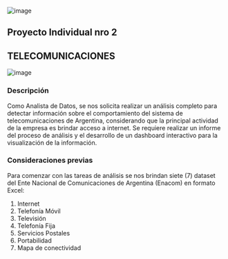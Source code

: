 ![image](https://github.com/user-attachments/assets/7d01830e-6d33-4dce-aa10-dd0168391332)


## Proyecto Individual nro 2


## TELECOMUNICACIONES

![image](https://github.com/user-attachments/assets/e6d45c51-1051-41ce-96ec-a9673e014142)


### Descripción
Como Analista de Datos, se nos solicita realizar un análisis completo para detectar información sobre el comportamiento del sistema de telecomunicaciones
de Argentina, considerando que la principal actividad de la empresa es brindar acceso a internet. Se requiere realizar un informe del proceso de análisis
y el desarrollo de un dashboard interactivo para la visualización de la información.

### Consideraciones previas
Para comenzar con las tareas de análisis se nos brindan siete (7) dataset del Ente Nacional de Comunicaciones de Argentina (Enacom) en formato Excel:

1. Internet
2. Telefonía Móvil
3. Televisión
4. Telefonía Fija
5. Servicios Postales
6. Portabilidad
7. Mapa de conectividad


